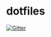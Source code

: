 # dotfiles

[![Gitter](https://badges.gitter.im/Join%20Chat.svg)](https://gitter.im/westurner/dotfiles?utm_source=badge&utm_medium=badge&utm_campaign=pr-badge&utm_content=badge)